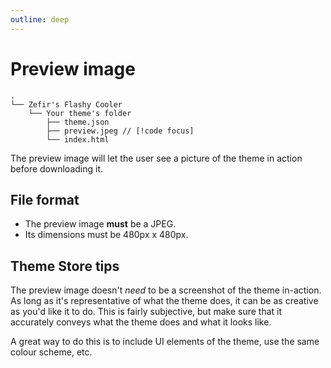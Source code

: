 ```yaml
---
outline: deep
---
```


# Preview image

```
.
└── Zefir's Flashy Cooler
    └── Your theme's folder
        ├── theme.json
        ├── preview.jpeg // [!code focus]
        └── index.html
```

The preview image will let the user see a picture of the theme in action before downloading it.

## File format

- The preview image **must** be a JPEG.
- Its dimensions must be 480px x 480px.

## Theme Store tips

The preview image doesn't _need_ to be a screenshot of the theme in-action. As long as it's representative of what the theme does, it can be as creative as you'd like it to do. This is fairly subjective, but make sure that it accurately conveys what the theme does and what it looks like.

A great way to do this is to include UI elements of the theme, use the same colour scheme, etc.
